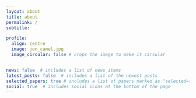 ```yaml
---
layout: about
title: about
permalink: /
subtitle:

profile:
  align: centre
  image: jon_camel.jpg
  image_circular: false # crops the image to make it circular


news: false  # includes a list of news items
latest_posts: false  # includes a list of the newest posts
selected_papers: true # includes a list of papers marked as "selected={true}"
social: true  # includes social icons at the bottom of the page
---
```

